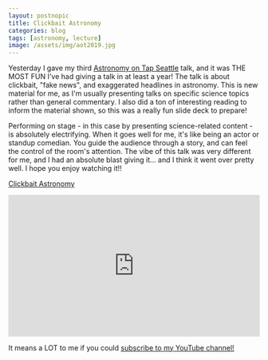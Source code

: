 ```yaml
---
layout: postnopic
title: Clickbait Astronomy
categories: blog
tags: [astronomy, lecture]
image: /assets/img/aot2019.jpg
---
```


Yesterday I gave my third [Astronomy on Tap Seattle](https://astronomyontap.org/locations/seattle-wa/) talk, and it was THE MOST FUN I've had giving a talk in at least a year! The talk is about clickbait, "fake news", and exaggerated headlines in astronomy. This is new material for me, as I'm usually presenting talks on specific science topics rather than general commentary. I also did a ton of interesting reading to inform the material shown, so this was a really fun slide deck to prepare!

Performing on stage - in this case by presenting science-related content - is absolutely electrifying. When it goes well for me, it's like being an actor or standup comedian. You guide the audience through a story, and can feel the control of the room's attention. The vibe of this talk was very different for me, and I had an absolute blast giving it... and I think it went over pretty well. I hope you enjoy watching it!!

[Clickbait Astronomy](https://www.youtube.com/watch?v=vmrAQ-VqIGU)

<style>
.video-holder {
  position: relative;
  width: 100%;
  height: 0;
  padding-bottom: 56.25%;
  overflow: hidden;
}
.video-holder iframe {
  position: absolute;
  top: 0;
  left: 0;
  width: 100%;
  height: 100%;
}
</style>
<div class="video-holder">
  <iframe width="560"
          height="315"
          src="https://www.youtube.com/embed/vmrAQ-VqIGU"
          frameborder="0"
          allowfullscreen></iframe>
</div>




It means a LOT to me if you could [subscribe to my YouTube channel!](http://youtube.com/james-davenport?sub_confirmation=1)
